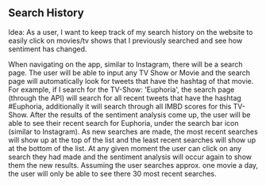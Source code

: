 ## Search History

Idea: As a user, I want to keep track of my search history on the website to easily click on movies/tv shows that I previously searched and see how sentiment has changed.

When navigating on the app, similar to Instagram, there will be a search page. The user will be able to input any TV Show or Movie and the search page will automatically look for tweets that have the hashtag of that movie. For example, if I search for the TV-Show: 'Euphoria', the search page (through the API) will search for all recent tweets that have the hashtag #Euphoria, additionally it will search through all IMBD scores for this TV-Show. After the results of the sentiment analysis come up, the user will be able to see their recent search for Euphoria, under the search bar icon (similar to Instagram). As new searches are made, the most recent searches will show up at the top of the list and the least recent searches will show up at the bottom of the list. At any given moment the user can click on any search they had made and the sentiment analysis will occur again to show them the new results. Assuming the user searches approx. one movie a day, the user will only be able to see there 30 most recent searches.

